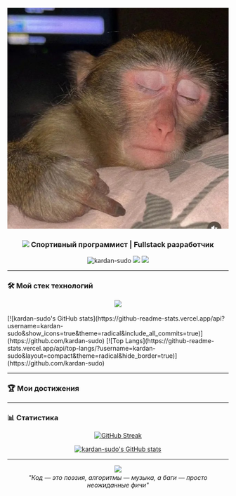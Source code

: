 <p align="center">
  <img src="avatar.jpg" alt="Typing SVG" />
</p>

<h3 align="center">
  <img src="https://media.giphy.com/media/hvRJCLFzcasrR4ia7z/giphy.gif" width="28"> Спортивный программист | Fullstack разработчик
</h3>

<p align="center">
  <img src="https://komarev.com/ghpvc/?username=kardan-sudo&label=Profile+Views&color=7A3FF7&style=flat" alt="kardan-sudo" /> 
  <a href="https://t.me/your_telegram"><img src="https://img.shields.io/badge/Telegram-2CA5E0?style=flat&logo=telegram&logoColor=white"/></a>
  <a href="https://codeforces.com/profile/your_profile"><img src="https://img.shields.io/badge/Codeforces-445f9d?style=flat&logo=codeforces&logoColor=white"/></a>
</p>

---

### 🛠️ Мой стек технологий

<p align="center">
  <img src="https://skillicons.dev/icons?i=python,django,vue,postgres,redis,docker,nginx,git,github" />
</p>
[![kardan-sudo's GitHub stats](https://github-readme-stats.vercel.app/api?username=kardan-sudo&show_icons=true&theme=radical&include_all_commits=true)](https://github.com/kardan-sudo)
[![Top Langs](https://github-readme-stats.vercel.app/api/top-langs/?username=kardan-sudo&layout=compact&theme=radical&hide_border=true)](https://github.com/kardan-sudo)

---

### 🏆 Мои достижения


---

### 📊 Статистика

<div align="center">
  
[![GitHub Streak](https://streak-stats.demolab.com?user=kardan-sudo&theme=dark&hide_border=true&date_format=j%20M%5B%20Y%5D)](https://git.io/streak-stats)

[![kardan-sudo's GitHub stats](https://github-readme-stats.vercel.app/api?username=kardan-sudo&show_icons=true&theme=radical)](https://github.com/kardan-sudo)

</div>


---

<p align="center">
  <img src="https://media.giphy.com/media/ZCN6F3FAkwsyOGU2RS/giphy.gif" width="150">
  <br>
  <em>"Код — это поэзия, алгоритмы — музыка, а баги — просто неожиданные фичи"</em>
</p>
